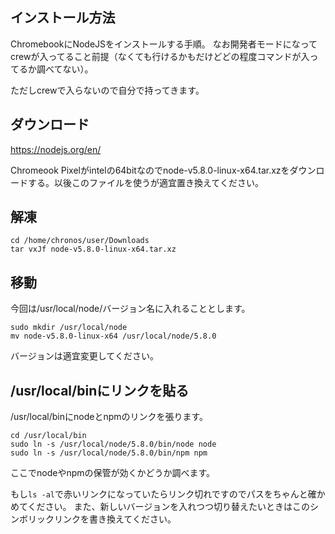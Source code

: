 ## インストール方法

ChromebookにNodeJSをインストールする手順。
なお開発者モードになってcrewが入ってること前提（なくても行けるかもだけどどの程度コマンドが入ってるか調べてない）。

ただしcrewで入らないので自分で持ってきます。

## ダウンロード

https://nodejs.org/en/

Chromeook Pixelがintelの64bitなのでnode-v5.8.0-linux-x64.tar.xzをダウンロードする。以後このファイルを使うが適宜置き換えてください。

## 解凍

    cd /home/chronos/user/Downloads
    tar vxJf node-v5.8.0-linux-x64.tar.xz

## 移動

今回は/usr/local/node/バージョン名に入れることとします。

    sudo mkdir /usr/local/node
    mv node-v5.8.0-linux-x64 /usr/local/node/5.8.0

バージョンは適宜変更してください。

## /usr/local/binにリンクを貼る

/usr/local/binにnodeとnpmのリンクを張ります。

    cd /usr/local/bin
    sudo ln -s /usr/local/node/5.8.0/bin/node node
    sudo ln -s /usr/local/node/5.8.0/bin/npm npm

ここでnodeやnpmの保管が効くかどうか調べます。

もし`ls -al`で赤いリンクになっていたらリンク切れですのでパスをちゃんと確かめてください。
また、新しいバージョンを入れつつ切り替えたいときはこのシンボリックリンクを書き換えてください。

